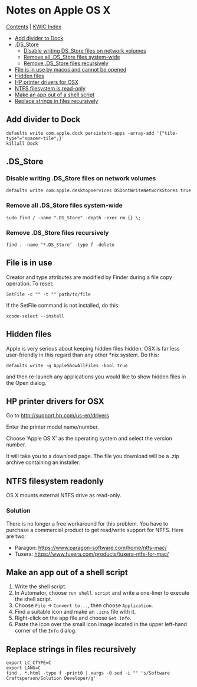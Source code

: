 # Notes on Apple OS X 

[Contents](contents.md) | [KWIC Index](kwic-index.md)

* [Add divider to Dock](#add-divider-to-dock)
* [.DS_Store](#ds_store)
    * [Disable writing DS_Store files on network volumes](#disable-writing-ds_store-files-on-network-volumes)
    * [Remove all .DS_Store files system-wide](#remove-all-ds_store-files-system-wide)
    * [Remove .DS_Store files recursively](#remove-ds_store-files-recursively)
* [File is in use by macos and cannot be opened](#file-is-in-use)
* [Hidden files](#hidden-files)
* [HP printer drivers for OSX](#hp-printer-drivers-for-osx)
* [NTFS filesystem is read-only](#ntfs-filesystem-readonly)
* [Make an app out of a shell script](#make-an-app-out-of-a-shell-script)
* [Replace strings in files recursively](#replace-strings-in-files-recursively)

## Add divider to Dock

```shell
defaults write com.apple.dock persistent-apps -array-add '{"tile-type"="spacer-tile";}'
killall Dock
```

## .DS_Store

### Disable writing .DS_Store files on network volumes

```shell
defaults write com.apple.desktopservices DSDontWriteNetworkStores true
```

### Remove all .DS_Store files system-wide

```shell
sudo find / -name ".DS_Store" -depth -exec rm {} \;
```

### Remove .DS_Store files recursively

```shell
find . -name ‘*.DS_Store’ -type f -delete
```

## File is in use

Creator and type attributes are modified by Finder during a file copy operation. To reset:

```shell
SetFile -c "" -t "" path/to/file
```

If the SetFile command is not installed, do this:

```shell
xcode-select --install
```

## Hidden files

Apple is very serious about keeping hidden files hidden. OSX is far less user-friendly in this regard than any other \*nix system. Do this:

```shell
defaults write -g AppleShowAllFiles -bool true
```

and then re-launch any applications you would like to show hidden files in the Open dialog.

## HP printer drivers for OSX

Go to http://support.hp.com/us-en/drivers

Enter the printer model name/number.

Choose 'Apple OS X' as the operating system and select the version number.

It will take you to a download page. The file you download will be a .zip archive containing an installer.

## NTFS filesystem readonly

OS X mounts external NTFS drive as read-only. 

### Solution

There is no longer a free workaround for this problem. You have to purchase a commercial product to get read/write support for NTFS. Here are two: 

- Paragon: https://www.paragon-software.com/home/ntfs-mac/ 
- Tuxera: https://www.tuxera.com/products/tuxera-ntfs-for-mac/

## Make an app out of a shell script

1. Write the shell script.
2. In Automator, choose ```run shell script``` and write a one-liner to execute the shell script.
3. Choose ```File``` -> ```Convert to...```, then choose ```Application```.
4. Find a suitable icon and make an ```.icns``` file with it.
5. Right-click on the app file and choose ```Get Info```.
6. Paste the icon over the small icon image located in the upper left-hand corner of the ```Info``` dialog.

## Replace strings in files recursively

```shell
export LC_CTYPE=C
export LANG=C
find . *.html -type f -print0 | xargs -0 sed -i "" 's/Software Craftsperson/Solution Developer/g'
```
